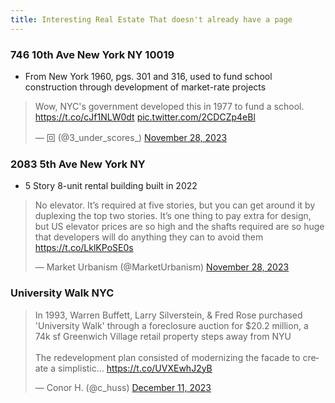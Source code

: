 ```yaml
---
title: Interesting Real Estate That doesn't already have a page
---
```


### 746 10th Ave New York NY 10019
- From New York 1960, pgs. 301 and 316, used to fund school construction through development of market-rate projects

<blockquote class="twitter-tweet"><p lang="en" dir="ltr">Wow, NYC&#39;s government developed this in 1977 to fund a school. <a href="https://t.co/cJf1NLW0dt">https://t.co/cJf1NLW0dt</a> <a href="https://t.co/2CDCZp4eBl">pic.twitter.com/2CDCZp4eBl</a></p>&mdash; 回 (@3_under_scores_) <a href="https://twitter.com/3_under_scores_/status/1729527492887585142?ref_src=twsrc%5Etfw">November 28, 2023</a></blockquote> <script async src="https://platform.twitter.com/widgets.js" charset="utf-8"></script>

### 2083 5th Ave New York NY
- 5 Story 8-unit rental building built in 2022

<blockquote class="twitter-tweet"><p lang="en" dir="ltr">No elevator. It’s required at five stories, but you can get around it by duplexing the top two stories. It’s one thing to pay extra for design, but US elevator prices are so high and the shafts required are so huge that developers will do anything they can to avoid them <a href="https://t.co/LklKPoSE0s">https://t.co/LklKPoSE0s</a></p>&mdash; Market Urbanism (@MarketUrbanism) <a href="https://twitter.com/MarketUrbanism/status/1729551123739000964?ref_src=twsrc%5Etfw">November 28, 2023</a></blockquote> <script async src="https://platform.twitter.com/widgets.js" charset="utf-8"></script>

### University Walk NYC

<blockquote class="twitter-tweet"><p lang="en" dir="ltr">In 1993, Warren Buffett, Larry Silverstein, &amp; Fred Rose purchased &#39;University Walk&#39; through a foreclosure auction for $20.2 million, a 74k sf Greenwich Village retail property steps away from NYU<br><br>The redevelopment plan consisted of modernizing the facade to create a simplistic… <a href="https://t.co/UVXEwhJ2yB">https://t.co/UVXEwhJ2yB</a></p>&mdash; Conor H. (@c_huss) <a href="https://twitter.com/c_huss/status/1734308251561242688?ref_src=twsrc%5Etfw">December 11, 2023</a></blockquote> <script async src="https://platform.twitter.com/widgets.js" charset="utf-8"></script>